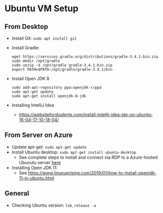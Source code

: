 # Ubuntu VM Setup

## From Desktop
* Install Git: ``sudo apt install git``
* Install Gradle: 
  
  ```
  wget https://services.gradle.org/distributions/gradle-3.4.1-bin.zip
  sudo mkdir /opt/gradle
  sudo unzip -d /opt/gradle gradle-3.4.1-bin.zip
  export PATH=$PATH:/opt/gradle/gradle-3.4.1/bin
  ```
* Install Open JDK 8

  ```
  sudo add-apt-repository ppa:openjdk-r/ppa
  sudo apt-get update
  sudo apt-get install openjdk-8-jdk
  ```
* Installing IntelliJ Idea
  * https://websiteforstudents.com/install-intellij-idea-ide-on-ubuntu-16-04-17-10-18-04/

## From Server on Azure
* Update apt-get: ``sudo apt-get update``
* Install Ubuntu desktop: ``sudo apt-get install ubuntu-desktop``
  * See complete steps to install and connect via RDP to a Azure-hosted Ubunutu server [here](https://buildazure.com/2018/02/28/how-to-setup-an-ubuntu-linux-vm-in-azure-with-remote-desktop-rdp-access/)
* Installing Open JDK 11: 
  * See https://www.linuxuprising.com/2019/01/how-to-install-openjdk-11-in-ubuntu.html
 

## General
* Checking Ubuntu version: ``lsb_release -a``
